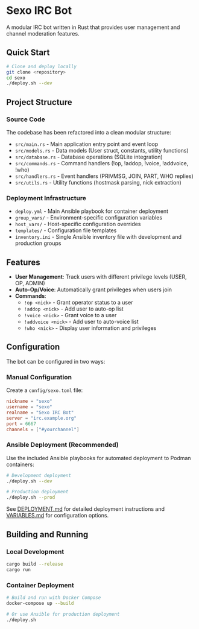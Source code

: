 # Sexo IRC Bot

A modular IRC bot written in Rust that provides user management and channel moderation features.

## Quick Start

```bash
# Clone and deploy locally
git clone <repository>
cd sexo
./deploy.sh --dev
```

## Project Structure

### Source Code
The codebase has been refactored into a clean modular structure:

- `src/main.rs` - Main application entry point and event loop
- `src/models.rs` - Data models (User struct, constants, utility functions)
- `src/database.rs` - Database operations (SQLite integration)
- `src/commands.rs` - Command handlers (!op, !addop, !voice, !addvoice, !who)
- `src/handlers.rs` - Event handlers (PRIVMSG, JOIN, PART, WHO replies)
- `src/utils.rs` - Utility functions (hostmask parsing, nick extraction)

### Deployment Infrastructure
- `deploy.yml` - Main Ansible playbook for container deployment
- `group_vars/` - Environment-specific configuration variables
- `host_vars/` - Host-specific configuration overrides
- `templates/` - Configuration file templates
- `inventory.ini` - Single Ansible inventory file with development and production groups

## Features

- **User Management**: Track users with different privilege levels (USER, OP, ADMIN)
- **Auto-Op/Voice**: Automatically grant privileges when users join
- **Commands**:
  - `!op <nick>` - Grant operator status to a user
  - `!addop <nick>` - Add user to auto-op list
  - `!voice <nick>` - Grant voice to a user  
  - `!addvoice <nick>` - Add user to auto-voice list
  - `!who <nick>` - Display user information and privileges

## Configuration

The bot can be configured in two ways:

### Manual Configuration
Create a `config/sexo.toml` file:

```toml
nickname = "sexo"
username = "sexo"
realname = "Sexo IRC Bot"
server = "irc.example.org"
port = 6667
channels = ["#yourchannel"]
```

### Ansible Deployment (Recommended)
Use the included Ansible playbooks for automated deployment to Podman containers:

```bash
# Development deployment
./deploy.sh --dev

# Production deployment  
./deploy.sh --prod
```

See [DEPLOYMENT.md](DEPLOYMENT.md) for detailed deployment instructions and [VARIABLES.md](VARIABLES.md) for configuration options.

## Building and Running

### Local Development
```bash
cargo build --release
cargo run
```

### Container Deployment
```bash
# Build and run with Docker Compose
docker-compose up --build

# Or use Ansible for production deployment
./deploy.sh
```
